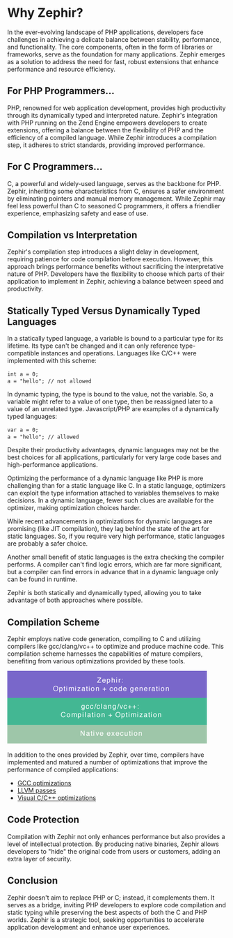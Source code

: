 # Why Zephir?

In the ever-evolving landscape of PHP applications, developers face challenges in achieving a delicate balance between stability, performance, and functionality. The core components, often in the form of libraries or frameworks, serve as the foundation for many applications. Zephir emerges as a solution to address the need for fast, robust extensions that enhance performance and resource efficiency.

## For PHP Programmers...

PHP, renowned for web application development, provides high productivity through its dynamically typed and interpreted nature. Zephir's integration with PHP running on the Zend Engine empowers developers to create extensions, offering a balance between the flexibility of PHP and the efficiency of a compiled language. While Zephir introduces a compilation step, it adheres to strict standards, providing improved performance.

## For C Programmers...

C, a powerful and widely-used language, serves as the backbone for PHP. Zephir, inheriting some characteristics from C, ensures a safer environment by eliminating pointers and manual memory management. While Zephir may feel less powerful than C to seasoned C programmers, it offers a friendlier experience, emphasizing safety and ease of use.

## Compilation vs Interpretation

Zephir's compilation step introduces a slight delay in development, requiring patience for code compilation before execution. However, this approach brings performance benefits without sacrificing the interpretative nature of PHP. Developers have the flexibility to choose which parts of their application to implement in Zephir, achieving a balance between speed and productivity.

## Statically Typed Versus Dynamically Typed Languages

In a statically typed language, a variable is bound to a particular type for its lifetime. Its type can't be changed and it can only reference type-compatible instances and operations. Languages like C/C++ were implemented with this scheme:

```zephir
int a = 0;
a = "hello"; // not allowed
```

In dynamic typing, the type is bound to the value, not the variable. So, a variable might refer to a value of one type, then be reassigned later to a value of an unrelated type. Javascript/PHP are examples of a dynamically typed languages:

```zephir
var a = 0;
a = "hello"; // allowed
```

Despite their productivity advantages, dynamic languages may not be the best choices for all applications, particularly for very large code bases and high-performance applications.

Optimizing the performance of a dynamic language like PHP is more challenging than for a static language like C. In a static language, optimizers can exploit the type information attached to variables themselves to make decisions. In a dynamic language, fewer such clues are available for the optimizer, making optimization choices harder.

While recent advancements in optimizations for dynamic languages are promising (like JIT compilation), they lag behind the state of the art for static languages. So, if you require very high performance, static languages are probably a safer choice.

Another small benefit of static languages is the extra checking the compiler performs. A compiler can't find logic errors, which are far more significant, but a compiler can find errors in advance that in a dynamic language only can be found in runtime.

Zephir is both statically and dynamically typed, allowing you to take advantage of both approaches where possible.

## Compilation Scheme

Zephir employs native code generation, compiling to C and utilizing compilers like gcc/clang/vc++ to optimize and produce machine code. This compilation scheme harnesses the capabilities of mature compilers, benefiting from various optimizations provided by these tools.

![compilation scheme](assets/images/content/scheme.png)

In addition to the ones provided by Zephir, over time, compilers have implemented and matured a number of optimizations that improve the performance of compiled applications:

* [GCC optimizations][gcc_optimizations]
* [LLVM passes][llvm_passes]
* [Visual C/C++ optimizations][c_optimizations]

## Code Protection

Compilation with Zephir not only enhances performance but also provides a level of intellectual protection. By producing native binaries, Zephir allows developers to "hide" the original code from users or customers, adding an extra layer of security.

## Conclusion

Zephir doesn't aim to replace PHP or C; instead, it complements them. It serves as a bridge, inviting PHP developers to explore code compilation and static typing while preserving the best aspects of both the C and PHP worlds. Zephir is a strategic tool, seeking opportunities to accelerate application development and enhance user experiences.

[gcc_optimizations]: https://gcc.gnu.org/onlinedocs/gcc-4.1.0/gcc/Optimize-Options.html
[llvm_passes]: https://llvm.org/docs/Passes.html
[c_optimizations]: https://msdn.microsoft.com/en-us/library/k1ack8f1.aspx

